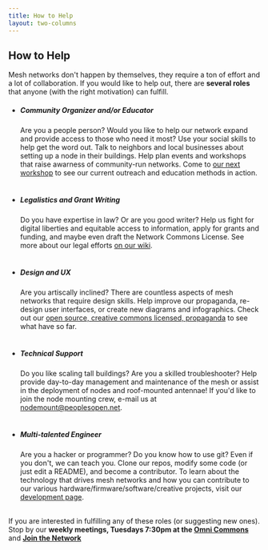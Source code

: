 ```yaml
---
title: How to Help
layout: two-columns
---
```


## How to Help

<p> Mesh networks don't happen by themselves, they require a ton of effort and a lot of collaboration. If you would like to help out, there are <strong>several roles</strong> that anyone (with the right motivation) can fulfill.
    <ul>
    <li><h5>Community Organizer and/or Educator</h5>
        Are you a people person? Would you like to help our network expand and provide access to those who need it most? Use your social skills to help get the word out. Talk to neighbors and local businesses about setting up a node in their buildings. Help plan events and workshops that raise awarness of community-run networks. Come to <a href="https://peoplesopen.net/workshop">our next workshop</a> to see our current outreach and education methods in action.<br></br>
    <li><h5>Legalistics and Grant Writing</h5>
    Do you have expertise in law? Or are you good writer? Help us fight for digital liberties and equitable access to information, apply for grants and funding, and maybe even draft the Network Commons License. See more about our legal efforts <a href="https://sudoroom.org/wiki/Mesh/Legal">on our wiki</a>.<br></br>
    <li><h5>Design and UX</h5>
    Are you artiscally inclined? There are countless aspects of mesh networks that require design skills. Help improve our propaganda, re-design user interfaces, or create new diagrams and infographics. Check out our <a href="https://github.com/sudomesh/propaganda">open source, creative commons licensed, propaganda</a> to see what have so far.<br></br>
    <li><h5>Technical Support</h5>
    Do you like scaling tall buildings? Are you a skilled troubleshooter? Help provide day-to-day management and maintenance of the mesh or assist in the deployment of nodes and roof-mounted antennae! If you'd like to join the node mounting crew, e-mail us at <a href="mailto:nodemount@peoplesopen.net">nodemount@peoplesopen.net</a>.<br></br>
    <li><h5>Multi-talented Engineer</h5>
    Are you a hacker or programmer? Do you know how to use git? Even if you don't, we can teach you. Clone our repos, modify some code (or just edit a README), and become a contributor. To learn about the technology that drives mesh networks and how you can contribute to our various hardware/firmware/software/creative projects, visit our <a href="developer.html">development page</a>.<br></br>
    </ul>
</p>
<p>If you are interested in fulfilling any of these roles (or suggesting new ones). Stop by our <strong>weekly meetings, Tuesdays 7:30pm at the <a href="https://omnicommons.org/">Omni Commons</a></strong> and <strong><a href="join-the-network.html">Join the Network</a></strong></h4>
